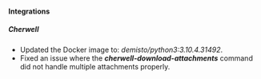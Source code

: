 
#### Integrations
##### Cherwell
- Updated the Docker image to: *demisto/python3:3.10.4.31492*.
- Fixed an issue where the ***cherwell-download-attachments*** command did not handle multiple attachments properly.
